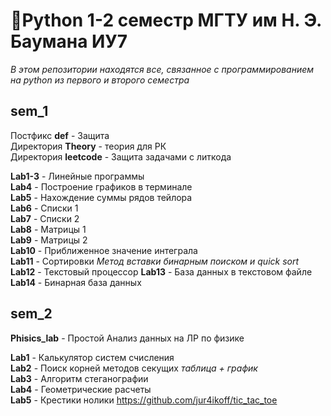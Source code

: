 # 🐍Python 1-2 семестр МГТУ им Н. Э. Баумана ИУ7

_В этом репозитории находятся все, связанное с программированием на python из первого и второго семестра_

## sem_1

Постфикс **def** - Защита  
Директория **Theory** - теория для РК  
Директория **leetcode** - Защита задачами с литкода

**Lab1-3** - Линейные программы  
**Lab4** - Построение графиков в терминале  
**Lab5** - Нахождение суммы рядов тейлора  
**Lab6** - Списки 1  
**Lab7** - Списки 2  
**Lab8** - Матрицы 1  
**Lab9** - Матрицы 2  
**Lab10** - Приближенное значение интеграла  
**Lab11** - Сортировки _Метод вставки бинарным поиском и quick sort_  
**Lab12** - Текстовый процессор
**Lab13** - База данных в текстовом файле  
**Lab14** - Бинарная база данных 


## sem_2
**Phisics_lab** - Простой Анализ данных на ЛР по физике

**Lab1** - Калькулятор систем счисления  
**Lab2** - Поиск корней методов секущих _таблица + график_  
**Lab3** - Алгоритм стеганографии  
**Lab4** - Геометрические расчеты  
**Lab5** - Крестики нолики https://github.com/jur4ikoff/tic_tac_toe
